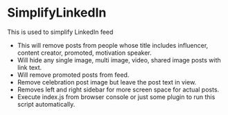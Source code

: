 # SimplifyLinkedIn

This is used to simplify LinkedIn feed

- This will remove posts from people whose title includes influencer, content creator, promoted, motivation speaker.
- Will hide any single image, multi image, video, shared image posts with link text.
- Will remove promoted posts from feed.
- Remove celebration post image but leave the post text in view.
- Removes left and right sidebar for more screen space for actual posts.
- Execute index.js from browser console or just some plugin to run this script automatically.
